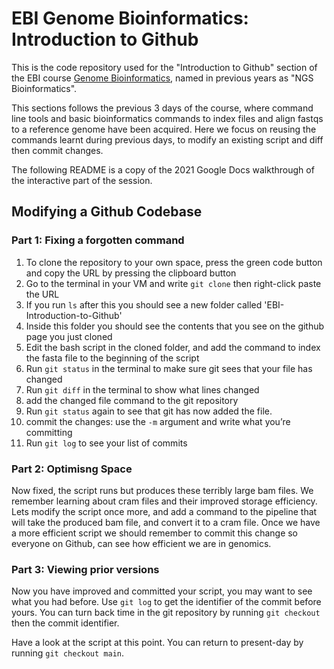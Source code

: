# EBI Genome Bioinformatics: Introduction to Github

This is the code repository used for the "Introduction to Github" section of the EBI course [Genome Bioinformatics](https://www.ebi.ac.uk/training/events/genome-bioinformatics-resequencing-and-variant-calling-2022), named in previous years as "NGS Bioinformatics".

This sections follows the previous 3 days of the course, where command line tools and basic bioinformatics commands to index files and align fastqs to a reference genome have been acquired.
Here we focus on reusing the commands learnt during previous days, to modify an existing script and diff then commit changes.

The following README is a copy of the 2021 Google Docs walkthrough of the interactive part of the session.


## Modifying a Github Codebase
### Part 1: Fixing a forgotten command

1. To clone the repository to your own space, press the green code button and copy the URL by pressing the clipboard button
1. Go to the terminal in your VM and write `git clone` then right-click paste the URL
1. If you run `ls` after this you should see a new folder called 'EBI-Introduction-to-Github'
1. Inside this folder you should see the contents that you see on the github page you just cloned
1. Edit the bash script in the cloned folder, and add the command to index the fasta file to the beginning of the script
1. Run `git status` in the terminal to make sure git sees that your file has changed
1. Run `git diff` in the terminal to show what lines changed
1. add the changed file command to the git repository
1. Run `git status` again to see that git has now added the file.
1. commit the changes: use the `-m` argument and write what you’re committing
1. Run `git log` to see your list of commits


### Part 2: Optimisng Space

Now fixed, the script runs but produces these terribly large bam files. 
We remember learning about cram files and their improved storage efficiency. 
Lets modify the script once more, and add a command to the pipeline that will take the produced bam file, and convert it to a cram file.
Once we have a more efficient script we should remember to commit this change so everyone on Github, can see how efficient we are in genomics.

### Part 3: Viewing prior versions
Now you have improved and committed your script, you may want to see what you had before. Use `git log` to get the identifier of the commit before yours. You can turn back time in the git repository by running `git checkout` then the commit identifier. 

Have a look at the script at this point. You can return to present-day by running `git checkout main`.
